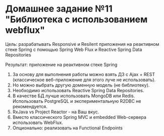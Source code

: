 # Домашнее задание №11 "Библиотека с использованием webflux"

Цель: разрабатывать Responsive и Resilent приложения на реактивном стеке Spring c помощью Spring Web Flux 
и Reactive Spring Data Repositories 

Результат: приложение на реактивном стеке Spring

1. За основу для выполнения работы можно взять ДЗ с Ajax + REST (классическое веб-приложение для этого луче не использовать).
2. Но можно выбрать другую доменную модель (не библиотеку).
3. Необходимо использовать Reactive Spring Data Repositories.
4. В качестве БД лучше использовать MongoDB или Redis. Использовать PostgreSQL и экспериментальную R2DBC не рекомендуется.
5. RxJava vs Project Reactor - на Ваш вкус.
6. Вместо классического Spring MVC и embedded Web-сервера использовать WebFlux.
7. Опционально: реализовать на Functional Endpoints